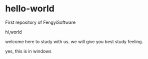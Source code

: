 # hello-world
First repository of FengyiSoftware

hi,world
  
  welcome here to study with us.
  we will give you best study feeling.
  

yes, this is in windows
